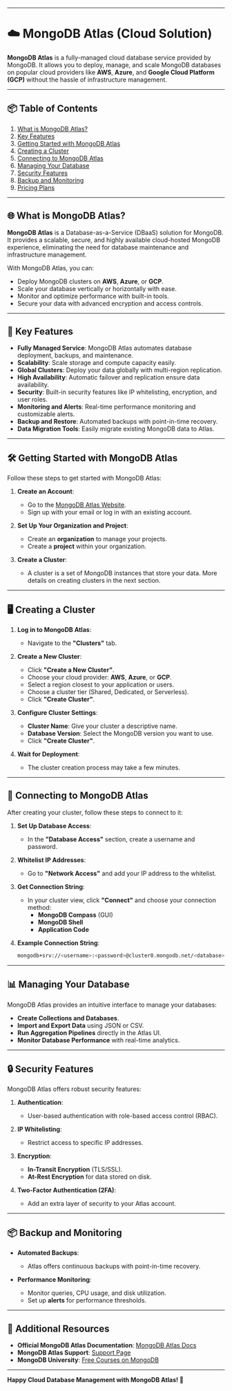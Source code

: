 
---

# ☁️ **MongoDB Atlas (Cloud Solution)**

**MongoDB Atlas** is a fully-managed cloud database service provided by MongoDB. It allows you to deploy, manage, and scale MongoDB databases on popular cloud providers like **AWS**, **Azure**, and **Google Cloud Platform (GCP)** without the hassle of infrastructure management.

---

## 📦 **Table of Contents**

1. [What is MongoDB Atlas?](#what-is-mongodb-atlas)
2. [Key Features](#key-features)
3. [Getting Started with MongoDB Atlas](#getting-started-with-mongodb-atlas)
4. [Creating a Cluster](#creating-a-cluster)
5. [Connecting to MongoDB Atlas](#connecting-to-mongodb-atlas)
6. [Managing Your Database](#managing-your-database)
7. [Security Features](#security-features)
8. [Backup and Monitoring](#backup-and-monitoring)
9. [Pricing Plans](#pricing-plans)

---

## 🌐 **What is MongoDB Atlas?**

**MongoDB Atlas** is a Database-as-a-Service (DBaaS) solution for MongoDB. It provides a scalable, secure, and highly available cloud-hosted MongoDB experience, eliminating the need for database maintenance and infrastructure management.

With MongoDB Atlas, you can:

- Deploy MongoDB clusters on **AWS**, **Azure**, or **GCP**.
- Scale your database vertically or horizontally with ease.
- Monitor and optimize performance with built-in tools.
- Secure your data with advanced encryption and access controls.

---

## 🚀 **Key Features**

- **Fully Managed Service**: MongoDB Atlas automates database deployment, backups, and maintenance.
- **Scalability**: Scale storage and compute capacity easily.
- **Global Clusters**: Deploy your data globally with multi-region replication.
- **High Availability**: Automatic failover and replication ensure data availability.
- **Security**: Built-in security features like IP whitelisting, encryption, and user roles.
- **Monitoring and Alerts**: Real-time performance monitoring and customizable alerts.
- **Backup and Restore**: Automated backups with point-in-time recovery.
- **Data Migration Tools**: Easily migrate existing MongoDB data to Atlas.

---

## 🛠️ **Getting Started with MongoDB Atlas**

Follow these steps to get started with MongoDB Atlas:

1. **Create an Account**:
   - Go to the [MongoDB Atlas Website](https://www.mongodb.com/cloud/atlas).
   - Sign up with your email or log in with an existing account.

2. **Set Up Your Organization and Project**:
   - Create an **organization** to manage your projects.
   - Create a **project** within your organization.

3. **Create a Cluster**:
   - A cluster is a set of MongoDB instances that store your data. More details on creating clusters in the next section.

---

## 🖥️ **Creating a Cluster**

1. **Log in to MongoDB Atlas**:
   - Navigate to the **"Clusters"** tab.

2. **Create a New Cluster**:
   - Click **"Create a New Cluster"**.
   - Choose your cloud provider: **AWS**, **Azure**, or **GCP**.
   - Select a region closest to your application or users.
   - Choose a cluster tier (Shared, Dedicated, or Serverless).
   - Click **"Create Cluster"**.

3. **Configure Cluster Settings**:
   - **Cluster Name**: Give your cluster a descriptive name.
   - **Database Version**: Select the MongoDB version you want to use.
   - Click **"Create Cluster"**.

4. **Wait for Deployment**:
   - The cluster creation process may take a few minutes.

---

## 🔗 **Connecting to MongoDB Atlas**

After creating your cluster, follow these steps to connect to it:

1. **Set Up Database Access**:
   - In the **"Database Access"** section, create a username and password.

2. **Whitelist IP Addresses**:
   - Go to **"Network Access"** and add your IP address to the whitelist.

3. **Get Connection String**:
   - In your cluster view, click **"Connect"** and choose your connection method:
     - **MongoDB Compass** (GUI)
     - **MongoDB Shell**
     - **Application Code**

4. **Example Connection String**:
   ```bash
   mongodb+srv://<username>:<password>@cluster0.mongodb.net/<database>?retryWrites=true&w=majority
   ```

---

## 📊 **Managing Your Database**

MongoDB Atlas provides an intuitive interface to manage your databases:

- **Create Collections and Databases**.
- **Import and Export Data** using JSON or CSV.
- **Run Aggregation Pipelines** directly in the Atlas UI.
- **Monitor Database Performance** with real-time analytics.

---

## 🔒 **Security Features**

MongoDB Atlas offers robust security features:

1. **Authentication**:
   - User-based authentication with role-based access control (RBAC).

2. **IP Whitelisting**:
   - Restrict access to specific IP addresses.

3. **Encryption**:
   - **In-Transit Encryption** (TLS/SSL).
   - **At-Rest Encryption** for data stored on disk.

4. **Two-Factor Authentication (2FA)**:
   - Add an extra layer of security to your Atlas account.

---

## 📦 **Backup and Monitoring**

- **Automated Backups**:
  - Atlas offers continuous backups with point-in-time recovery.

- **Performance Monitoring**:
  - Monitor queries, CPU usage, and disk utilization.
  - Set up **alerts** for performance thresholds.

---

## 🔗 **Additional Resources**

- **Official MongoDB Atlas Documentation**: [MongoDB Atlas Docs](https://www.mongodb.com/docs/atlas/)
- **MongoDB Atlas Support**: [Support Page](https://www.mongodb.com/support)
- **MongoDB University**: [Free Courses on MongoDB](https://university.mongodb.com/)

---

**Happy Cloud Database Management with MongoDB Atlas! 🚀**